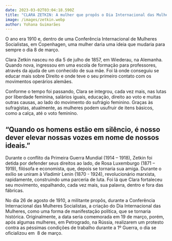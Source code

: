 ```yaml
---
date: 2023-03-02T03:04:18.590Z
title: "CLARA ZETKIN: A mulher que propôs o Dia Internacional das Mulheres"
image: /images/zetkin.webp
author: Yohana Guimarães
---
```

O ano era 1910 e, dentro de uma Conferência Internacional de Mulheres Socialistas, em Copenhagen, uma mulher daria uma ideia que mudaria para sempre o dia 8 de março.

Clara Zetkin nasceu no dia 5 de julho de 1857, em Wiederau, na Alemanha. Quando nova, ingressou em uma escola de formação para professores, através da ajuda de um conhecido de sua mãe. Foi lá onde conseguiu se educar mais sobre Direito e onde teve o seu primeiro contato com os movimentos operários alemães.

Conforme o tempo foi passando, Clara se integrou, cada vez mais, nas lutas por liberdade feminina, salários iguais, educação, direito ao voto e muitas outras causas, ao lado do movimento do sufrágio feminino. Graças às sufragistas, atualmente, as mulheres podem usufruir de itens básicos, como a calça, até o voto feminino.

## “Quando os homens estão em silêncio, é nosso dever elevar nossas vozes em nome de nossos ideais.”

Durante o conflito da Primeira Guerra Mundial (1914 – 1918), Zetkin foi detida por defender seus direitos ao lado, de Rosa Luxemburgo (1871 – 1919), filósofa e economista, que, depois se tornaria sua amiga. Durante o exílio se uniram à Vladimir Lenin (1870 - 1924), revolucionário marxista, rapidamente, construindo uma parceria de luta. Foi lá que Clara fortaleceu seu movimento, espalhando, cada vez mais, sua palavra, dentro e fora das fábricas.

No dia 26 de agosto de 1910, a militante propôs, durante a Conferência Internacional das Mulheres Socialistas, a criação do Dia Internacional das Mulheres, como uma forma de manifestação política, que se tornaria histórica. Originalmente, a data seria comemorada em 19 de março, porém, após algumas mulheres, em Petrogrado, na Rússia, realizarem um protesto contra as péssimas condições de trabalho durante a 1º Guerra, o dia se oficializou em  8 de março.